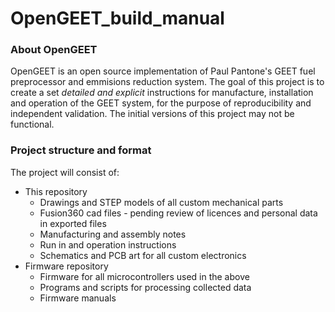 # OpenGEET_build_manual

### About OpenGEET

OpenGEET is an open source implementation of Paul Pantone's GEET fuel preprocessor and emmisions reduction system. The goal of this project is to create a set *detailed and explicit* instructions for manufacture, installation and operation of the GEET system, for the purpose of reproducibility and independent validation. The initial versions of this project may not be functional.

### Project structure and format

The project will consist of:

* This repository
    * Drawings and STEP models of all custom mechanical parts
    * Fusion360 cad files - pending review of licences and personal data in exported files
    * Manufacturing and assembly notes
    * Run in and operation instructions
    * Schematics and PCB art for all custom electronics
* Firmware repository
    * Firmware for all microcontrollers used in the above
    * Programs and scripts for processing collected data
    * Firmware manuals
